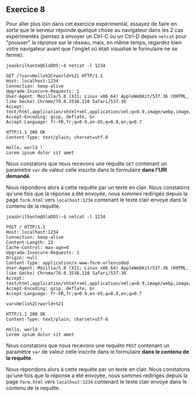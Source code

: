 ## Exercice 8

Pour aller plus loin dans cet exercice expérimental, essayez de faire en sorte
que le serveur réponde quelque chose au navigateur dans les 2 cas expérimentés
(pensez à envoyer un Ctrl-C ou un Ctrl-D depuis `netcat` pour "pousser" la réponse
sur le réseau, mais, en même temps, regardez bien votre navigateur avant que
l'onglet où était visualisé le formulaire ne se ferme).

	joaobrilhante@GlaDOS:~$ netcat -l 1234

	GET /?var=Hello%2C+world+%21 HTTP/1.1
	Host: localhost:1234
	Connection: keep-alive
	Upgrade-Insecure-Requests: 1
	User-Agent: Mozilla/5.0 (X11; Linux x86_64) AppleWebKit/537.36 (KHTML, like Gecko) Chrome/70.0.3538.110 Safari/537.36
	Accept: text/html,application/xhtml+xml,application/xml;q=0.9,image/webp,image/apng,*/*;q=0.8
	Accept-Encoding: gzip, deflate, br
	Accept-Language: fr-FR,fr;q=0.9,en-US;q=0.8,en;q=0.7

	HTTP/1.1 200 OK
	Content-Type: text/plain; charset=utf-8

	Hello, world !
	Lorem ipsum dolor sit amet

Nous constatons que nous recevons une requête `GET` contenant un paramètre `var`
de valeur celle inscrite dans le formulaire **dans l'URI demandé**.

Nous répondons alors à cette requête par un texte en clair. Nous constatons qu'une
fois que la réponse a été envoyée, nous sommes redirigés depuis la page `form.html`
vers `localhost:1234` contenant le texte clair envoyé dans le contenu de la requête.

	joaobrilhante@GlaDOS:~$ netcat -l 1234

	POST / HTTP/1.1
	Host: localhost:1234
	Connection: keep-alive
	Content-Length: 22
	Cache-Control: max-age=0
	Upgrade-Insecure-Requests: 1
	Origin: null
	Content-Type: application/x-www-form-urlencoded
	User-Agent: Mozilla/5.0 (X11; Linux x86_64) AppleWebKit/537.36 (KHTML, like Gecko) Chrome/70.0.3538.110 Safari/537.36
	Accept: text/html,application/xhtml+xml,application/xml;q=0.9,image/webp,image/apng,*/*;q=0.8
	Accept-Encoding: gzip, deflate, br
	Accept-Language: fr-FR,fr;q=0.9,en-US;q=0.8,en;q=0.7

	var=Hello%2C+world+%21

	HTTP/1.1 200 OK
	Content-Type: text/plain; charset=utf-8

	Hello, world !
	Lorem ipsum dolor sit amet


Nous constatons que nous recevons une requête `POST` contenant un paramètre `var`
de valeur celle inscrite dans le formulaire **dans le contenu de la requête**.

Nous répondons alors à cette requête par un texte en clair. Nous constatons qu'une
fois que la réponse a été envoyée, nous sommes redirigés depuis la page `form.html`
vers `localhost:1234` contenant le texte clair envoyé dans le contenu de la requête.
